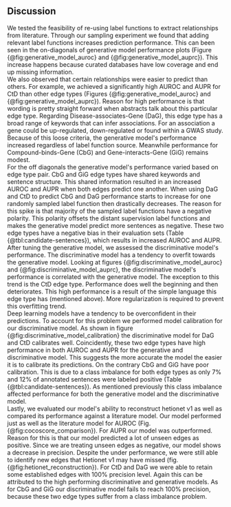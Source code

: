 ## Discussion

We tested the feasibility of re-using label functions to extract relationships from literature.
Through our sampling experiment we found that adding relevant label functions increases prediction performance.
This can been seen in the on-diagonals of generative model performance plots (Figure {@fig:generative_model_auroc} and {@fig:generative_model_auprc}).
This increase happens because curated databases have low coverage and end up missing information.  
We also observed that certain relationships were easier to predict than others.
For example, we achieved a significantly high AUROC and AUPR for CtD than other edge types (Figures {@fig:generative_model_auroc} and {@fig:generative_model_auprc}).
Reason for high performance is that wording is pretty straight forward when abstracts talk about this particular edge type.
Regarding Disease-associates-Gene (DaG), this edge type has a broad range of keywords that can infer associations.
For an association a gene could be up-regulated, down-regulated or found within a GWAS study.
Because of this loose criteria, the generative model's performance increased regardless of label function source.
Meanwhile performance for Compound-binds-Gene (CbG) and Gene-interacts-Gene (GiG) remains modest.  
For the off diagonals the generative model's performance varied based on edge type pair. 
CbG and GiG edge types have shared keywords and sentence structure.
This shared information resulted in an increased AUROC and AUPR when both edges predict one another.
When using DaG and CtD to predict CbG and DaG performance starts to increase for one randomly sampled label function then drastically decreases.
The reason for this spike is that majority of the sampled label functions have a negative polarity.
This polarity offsets the distant supervision label functions and makes the generative model predict more sentences as negative.
These two edge types have a negative bias in their evaluation sets (Table {@tbl:candidate-sentences}), which results in increased AUROC and AUPR.  
After tuning the generative model, we assessed the discriminative model's performance.
The discriminative model has a tendency to overfit towards the generative model. 
Looking at figures {@fig:discriminative_model_auroc} and {@fig:discriminative_model_auprc}, the discriminative model's performance is correlated with the generative model.
The exception to this trend is the CtD edge type.
Performance does well the beginning and then deteriorates. 
This high performance is a result of the simple language this edge type has (mentioned above).
More regularization is required to prevent this overfitting trend.  
Deep learning models have a tendency to be overconfident in their predictions.
To account for this problem we performed model calibration for our discriminative model.
As shown in figure {@fig:discriminative_model_calibration} the discriminative model for DaG and CtD calibrates well.
Coincidently, these two edge types have high performance in both AUROC and AUPR for the generative and discriminative model.
This suggests the more accurate the model the easier it is to calibrate its predictions. 
On the contrary CbG and GiG have poor calibration.
This is due to a class imbalance for both edge types as only 7% and 12% of annotated sentences were labeled positive (Table {@tbl:candidate-sentences}).
As mentioned previously this class imbalance affected performance for both the generative model and the discriminative model.  
Lastly, we evaluated our model's ability to reconstruct hetionet v1 as well as compared its performance against a literature model.
Our model performed just as well as the literature model for AUROC (Fig. {@fig:cocoscore_comparison}).
For AUPR our model was outperformed.
Reason for this is that our model predicted a lot of unseen edges as positive.
Since we are treating unseen edges as negative, our model shows a decrease in precision.
Despite the under performance, we were still able to identify new edges that Hetionet v1 may have missed (fig. {@fig:hetionet_reconstruction}). 
For CtD and DaG we were able to retain some established edges with 100% precision level.
Again this can be attributed to the high performing discriminative and generative models.
As for CbG and GiG our discriminative model fails to reach 100% precision, because these two edge types suffer from a class imbalance problem.
